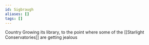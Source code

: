 ```yaml
---
id: Sigbraugh
aliases: []
tags: []
---
```


Country
Growing its library, to the point where some of the [[Starlight Conservatories]] are getting jealous
